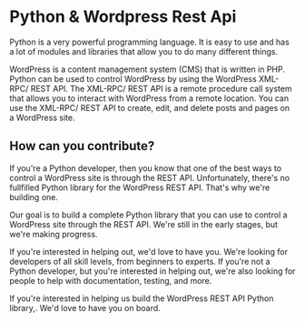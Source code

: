 # Python & Wordpress Rest Api   

Python is a very powerful programming language. It is easy to use and has a lot of modules and libraries that allow you to do many different things.  

 WordPress is a content management system (CMS) that is written in PHP. Python can be used to control WordPress by using the WordPress XML-RPC/ REST API. The XML-RPC/ REST API is a remote procedure call system that allows you to interact with WordPress from a remote location. You can use the XML-RPC/ REST API to create, edit, and delete posts and pages on a WordPress site. 




## How can you contribute?
If you're a Python developer, then you know that one of the best ways to control a WordPress site is through the REST API. Unfortunately, there's no fullfilled Python library for the WordPress REST API. That's why we're building one.

Our goal is to build a complete Python library that you can use to control a WordPress site through the REST API. We're still in the early stages, but we're making progress.

If you're interested in helping out, we'd love to have you. We're looking for developers of all skill levels, from beginners to experts. If you're not a Python developer, but you're interested in helping out, we're also looking for people to help with documentation, testing, and more.

If you're interested in helping us build the WordPress REST API Python library,. We'd love to have you on board.
